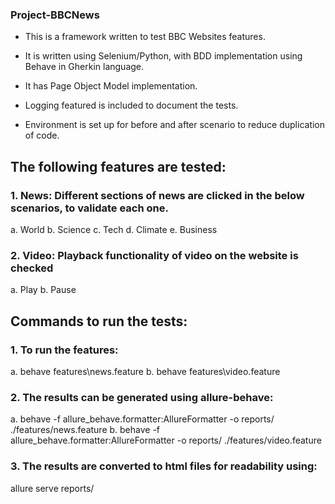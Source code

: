 ### Project-BBCNews

* This is a framework written to test BBC Websites features. 

* It is written using Selenium/Python, with BDD implementation using Behave in Gherkin language.

* It has Page Object Model implementation.

* Logging featured is included to document the tests.

* Environment is set up for before and after scenario to reduce duplication of code. 

## The following features are tested:

### 1. News: Different sections of news are clicked in the below scenarios, to validate each one.

   a. World
   b. Science
   c. Tech
   d. Climate
   e. Business

### 2. Video: Playback functionality of video on the website is checked 

   a. Play 
   b. Pause

## Commands to run the tests:

### 1. To run the features:

   a. behave features\news.feature
   b. behave features\video.feature

### 2. The results can be generated using allure-behave:

   a. behave -f allure_behave.formatter:AllureFormatter -o reports/ ./features/news.feature
   b. behave -f allure_behave.formatter:AllureFormatter -o reports/ ./features/video.feature

### 3. The results are converted to html files for readability using:

   allure serve reports/
